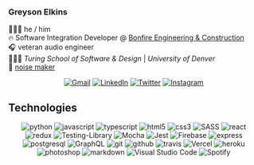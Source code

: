 ### Greyson Elkins
👨🏻‍🎤 he / him  
🔥 Software Integration Developer @ [Bonfire Engineering & Construction](https://bonfire-ec.com/)  
🎧 veteran audio engineer  
👨🏻‍🏫 *Turing School of Software & Design* | *University of Denver*  
🎸 [noise maker](https://feralsuits.com)  

<p align="center">
  <a href="mailto: greysonelkins@gmail.com"><img alt="Gmail" src="https://img.shields.io/badge/Gmail-D14836?style=for-the-badge&logo=gmail&logoColor=white" /></a>
  <a href="https://www.linkedin.com/in/greyson-elkins/"><img alt="LinkedIn" src="https://img.shields.io/badge/linkedin-%230077B5.svg?&style=for-the-badge&logo=linkedin&logoColor=white"/></a>
  <a href="https://twitter.com/greysonelkins"><img alt="Twitter" src="https://img.shields.io/badge/@greysonelkins-%231DA1F2.svg?&style=for-the-badge&logo=Twitter&logoColor=white"/></a>
  <a href="https://www.instagram.com/greysonelkins/"><img alt="Instagram" src="https://img.shields.io/badge/@greysonelkins-%23E4405F.svg?&style=for-the-badge&logo=Instagram&logoColor=white"/></a>
</p>

## Technologies
<p align="center">
  <img alt="python" src="https://img.shields.io/badge/python-3670A0?style=for-the-badge&logo=python&logoColor=ffdd54" />
  <img alt="javascript" src="https://img.shields.io/badge/javascript%20-%23323330.svg?&style=for-the-badge&logo=javascript&logoColor=%23F7DF1E" />
  <img alt="typescript" src="https://img.shields.io/badge/typescript%20-%23007ACC.svg?&style=for-the-badge&logo=typescript&logoColor=white"/>
  <img alt="html5" src="https://img.shields.io/badge/html5%20-%23E34F26.svg?&style=for-the-badge&logo=html5&logoColor=white" />
  <img alt="css3" src="https://img.shields.io/badge/css3%20-%231572B6.svg?&style=for-the-badge&logo=css3&logoColor=white" />
  <img alt="SASS" src="https://img.shields.io/badge/SASS%20-hotpink.svg?&style=for-the-badge&logo=SASS&logoColor=white"/>
  <img alt="react" src="https://img.shields.io/badge/react%20-%2320232a.svg?&style=for-the-badge&logo=react&logoColor=%2361DAFB" />
  <img alt="redux" src="https://img.shields.io/badge/redux%20-%23593d88.svg?&style=for-the-badge&logo=redux&logoColor=white" />
  <img alt="Testing-Library" src="https://img.shields.io/badge/-TestingLibrary-%23E33332?&style=for-the-badge&logo=testing-library&logoColor=white"/>
  <img alt="Mocha" src="https://img.shields.io/badge/-mocha-%238D6748?&style=for-the-badge&logo=mocha&logoColor=white"/>
  <img alt="Jest" src="https://img.shields.io/badge/-jest-%23C21325?&style=for-the-badge&logo=jest&logoColor=white"/>
  <img alt="Firebase" src="https://img.shields.io/badge/firebase-%23039BE5.svg?&style=for-the-badge&logo=firebase"/>
  <img alt="express" src="https://img.shields.io/badge/express.js%20-%23404d59.svg?&style=for-the-badge" />
  <img alt="postgresql" src ="https://img.shields.io/badge/postgres-%23316192.svg?&style=for-the-badge&logo=postgresql&logoColor=white"/>
  <img alt="GraphQL" src="https://img.shields.io/badge/-GraphQL-E10098?style=for-the-badge&logo=graphql"/>
  <img alt="git" src="https://img.shields.io/badge/git%20-%23F05033.svg?&style=for-the-badge&logo=git&logoColor=white"/>
  <img alt="github" src="https://img.shields.io/badge/github%20-%23121011.svg?&style=for-the-badge&logo=github&logoColor=white"/>
  <img alt="travis" src="https://img.shields.io/badge/travisci%20-%232B2F33.svg?&style=for-the-badge&logo=travis&logoColor=white"/>
  <img alt="Vercel" src="https://img.shields.io/badge/vercel-%23000000.svg?&style=for-the-badge&logo=vercel&logoColor=white"/>
  <img alt="heroku" src="https://img.shields.io/badge/heroku%20-%23430098.svg?&style=for-the-badge&logo=heroku&logoColor=white"/>
  <img alt="photoshop" src="https://img.shields.io/badge/adobe%20photoshop%20-%2331A8FF.svg?&style=for-the-badge&logo=adobe%20photoshop&logoColor=white"/>
  <img alt="markdown" src="https://img.shields.io/badge/markdown-%23000000.svg?&style=for-the-badge&logo=markdown&logoColor=white"/>
  <img alt="Visual Studio Code" src="https://img.shields.io/badge/VisualStudioCode-0078d7.svg?&style=for-the-badge&logo=visual-studio-code&logoColor=white"/>
  <img alt="Spotify" src="https://img.shields.io/badge/Spotify-1ED760?style=for-the-badge&logo=spotify&logoColor=white" />  
</p>


